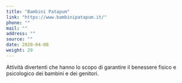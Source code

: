 ```yaml
---
title: "Bambini Patapum"
link: "https://www.bambinipatapum.it/"
phone: ""
mail: ""
address: ""
source: ""
date: 2020-04-08
weight: 29
---
```


Attività divertenti che hanno lo scopo di garantire il benessere fisico e psicologico dei bambini e dei genitori.
